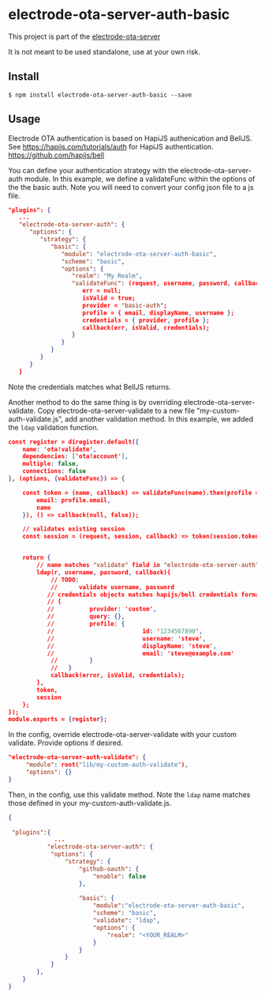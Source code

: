 electrode-ota-server-auth-basic
===
This project is part of the [electrode-ota-server](https://github.com/electrode-io/electrode-ota-server)

It is not meant to be used standalone, use at your own risk.

## Install
```
$ npm install electrode-ota-server-auth-basic --save
```

## Usage

Electrode OTA authentication is based on HapiJS authenication and BellJS.
See https://hapijs.com/tutorials/auth for HapiJS authentication.
https://github.com/hapijs/bell


You can define your authentication strategy with the electrode-ota-server-auth module.  In this example, we define a validateFunc within the options of the the basic auth.  Note you will need to convert your config json file to a js file.
```json
"plugins": {
   ...
   "electrode-ota-server-auth": {
      "options": {
         "strategy": {
            "basic": {
               "module": "electrode-ota-server-auth-basic",
               "scheme": "basic",
               "options": {
                  "realm": "My Realm",
                  "validateFunc": (request, username, password, callback) => {
                     err = null;
                     isValid = true;
                     provider = "basic-auth";
                     profile = { email, displayName, username };
                     credentials = { provider, profile };
                     callback(err, isValid, credentials);
                  }
               }
            }
         }
      }
   }
```
Note the credentials matches what BellJS returns.


Another method to do the same thing is by overriding electrode-ota-server-validate.
Copy electrode-ota-server-validate to a new file "my-custom-auth-validate.js", add another validation method.
In this example, we added the `ldap` validation function.
```json
const register = diregister.default({
    name: 'ota!validate',
    dependencies: ['ota!account'],
    multiple: false,
    connections: false
}, (options, {validateFunc}) => {

    const token = (name, callback) => validateFunc(name).then(profile => callback(null, true, {
        email: profile.email,
        name
    }), () => callback(null, false));

    // validates existing session
    const session = (request, session, callback) => token(session.token, callback);


    return {
        // name matches "validate" field in "electrode-ota-server-auth" config
        ldap(r, username, password, callback){
            // TODO:
            //      validate username, password
           // credentials objects matches hapijs/bell credentials format.
           // {
           //          provider: 'custom',
           //          query: {},
           //          profile: {
           //                         id: '1234567890',
           //                         username: 'steve',
           //                         displayName: 'steve',
           //                         email: 'steve@example.com'
            //         }
            //   }
            callback(error, isValid, credentials);
        },
        token,
        session
    };
});
module.exports = {register};
```

In the config, override electrode-ota-server-validate with your custom validate.  Provide options if desired.
```json
"electrode-ota-server-auth-validate": {
     "module": root("lib/my-custom-auth-validate"),
     "options": {}
}
```

Then, in the config, use this validate method.  Note the `ldap` name matches those defined in your my-custom-auth-validate.js.
```json
{
 
 "plugins":{
             ...
           "electrode-ota-server-auth": {
            "options": {
                "strategy": {
                    "github-oauth": {
                        "enable": false
                    },
                    
                    "basic": {
                        "module":"electrode-ota-server-auth-basic",
                        "scheme": "basic",
                        "validate": "ldap",
                        "options": {
                            "realm": "<YOUR_REALM>"
                        }
                    }
                }
            }
        },
    }
}

```
